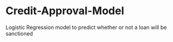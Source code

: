 # Credit-Approval-Model
Logistic Regression model to predict whether or not a loan will be sanctioned
